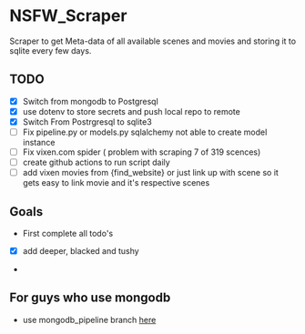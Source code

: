 # NSFW_Scraper
Scraper to get Meta-data of all available scenes and movies and storing it to sqlite every few days.

## TODO
- [X] Switch from mongodb to Postgresql
- [X] use dotenv to store secrets and push local repo to remote
- [X] Switch From Postrgresql to sqlite3
- [ ] Fix pipeline.py or models.py sqlalchemy not able to create model instance 
- [ ] Fix vixen.com spider ( problem with scraping 7 of 319 scences)
- [ ] create github actions to run script daily
- [ ] add vixen movies from {find_website} or just link up with scene so it gets easy to link movie and it's respective scenes

## Goals
- First complete all todo's
- [X] add deeper, blacked and tushy
- [](https://www.writeurl.com/text/dxuu42cgxbhikxcpt62u/muflr3x9oygl98cm7skz)

## For guys who use mongodb
- use mongodb_pipeline branch [here](https://github.com/nsfwapp/NSFW_Scraper/tree/mongo-atlas_Pipeline)
